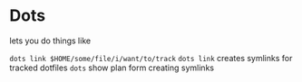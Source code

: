 # Dots

lets you do things like

`dots link $HOME/some/file/i/want/to/track`
`dots link` creates symlinks for tracked dotfiles
`dots` show plan form creating symlinks


